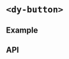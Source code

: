 # `<dy-button>`

## Example

<gbp-example
  name="dy-button"
  props='{"color": "danger", "type": "reverse", "small": true}'
  html="Create Post"
  src="https://jspm.dev/duoyun-ui/elements/button"></gbp-example>

## API

<gbp-api src="/src/elements/button.ts"></gbp-api>
